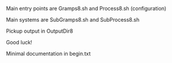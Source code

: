 Main entry points are Gramps8.sh and Process8.sh (configuration)

Main systems are SubGramps8.sh and SubProcess8.sh

Pickup output in OutputDir8

Good luck!

Minimal documentation in begin.txt
